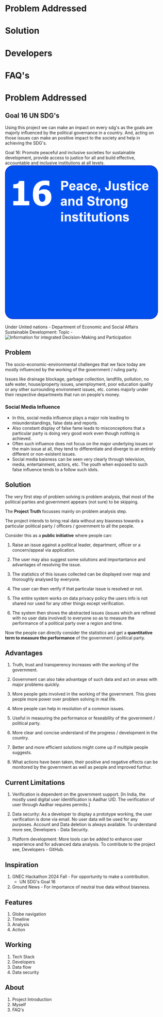 # Problem Addressed
# Solution
# Developers
# FAQ's

# Problem Addressed

## Goal 16 UN SDG's

Using this project we can make an impact on every sdg's as the goals are majorly influenced by the political governance in a country.
And, acting on those issues can make an positive impact to the society and help in achieving the SDG's.

Goal 16: Promote peaceful and inclusive societies for sustainable development, provide access to justice for all and build effective, accountable and inclusive institutions at all levels.
![image.png](../assets/unsdg16.svg)

Under United nations - Department of Economic and Social Affairs Sustainable Development:
Topic - ![Information for integrated Decision-Making and Participation](https://sdgs.un.org/topics/information-integrated-decision-making-and-participation)

## Problem
The socio-economic-environmental challenges that we face today are mostly influenced by the working of the government / ruling party.

Issues like drainage blockage, garbage collection, landfills, pollution, no safe water, house/property issues, unemployment, poor education quality or any other surrounding environment issues, etc. comes majorly under their respective departments that run on people's money.

### Social Media Influence

- In this, social media influence plays a major role leading to misunderstandings, false data and reports.
- Also constant display of false fame leads to misconceptions that a particular party is doing very good work even though nothing is achieved.
- Often such influence does not focus on the major underlying issues or the main issue at all, they tend to differentiate and diverge to an entirely different or non-existent issues.
- Social media baisness can be seen very clearly through television, media, entertainment, actors, etc. The youth when exposed to such false influence tends to a follow such idols.


## Solution

The very first step of problem solving is problem analysis, that most of the political parties and government appears (not sure) to be skipping.

The **Project Truth** focusses mainly on problem analysis step.

The project intends to bring real data without any biasness towards a particular political party / officers / government to all the people.

Consider this as a **public initiative** where people can:

1. Raise an issue against a political leader, department, officer or a concern/appeal via application.

2. The user may also suggest some solutions and importantance and advantages of resolving the issue.

3. The statistics of this issues collected can be displayed over map and thoroughly analysed by everyone.

4. The user can then verify if that particular issue is resolved or not.

5. The entire system works on data privacy policy the users info is not shared nor used for any other things except verification.

6. The system then shows the abstracted issues (issues which are refined with no user data involved) to everyone so as to measure the performance of a political party over a region and time.

Now the people can directly consider the statistics and get a **quantitative term to measure the performance** of the government / political party.

## Advantages

1. Truth, trust and transperency increases with the working of the government.

2. Government can also take advantage of such data and act on areas with major problems quickly.

3. More people gets involved in the working of the government. This gives people more power over problem solving in real life.

4. More people can help in resolution of a common issues.

5. Useful in measuring the performance or feseability of the government / political party.

6. More clear and concise understand of the progress / development in the country.

7. Better and more efficient solutions might come up if multiple people suggests.

8. What actions have been taken, their positive and negative effects can be monitored by the government as well as people and improved furthur.

## Current Limitations

1. Verification is dependent on the government support. [In India, the mostly used digital user identification is Aadhar UID. The verification of user through Aadhar requires permits.]

2. Data security: As a developer to display a prototype working, the user verification is done via email. No user data will be used for any purposes. Account and Data deletion is always available. To understand more see, Developers - Data Security.

3. Platform development: More tools can be added to enhance user experience and for advanced data analysis. To contribute to the project see, Developers - GitHub.


## Inspiration

1. GNEC Hackathon 2024 Fall - For opportunity to make a contribution.
    - UN SDG's Goal 16
2. Ground News - For importance of neutral true data without biasness.

## Features

1. Globe navigation
2. Timeline
3. Analysis
4. Action

## Working

1. Tech Stack
2. Developers
3. Data flow
4. Data security

## About

1. Project Introduction
2. Myself
3. FAQ's